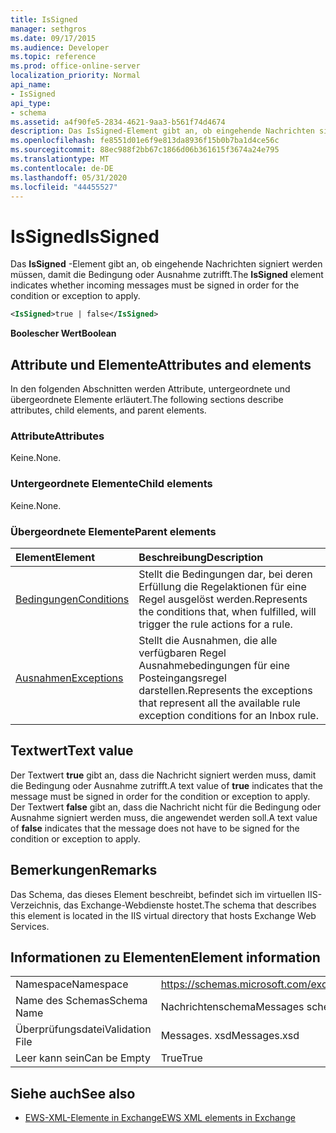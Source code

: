 ```yaml
---
title: IsSigned
manager: sethgros
ms.date: 09/17/2015
ms.audience: Developer
ms.topic: reference
ms.prod: office-online-server
localization_priority: Normal
api_name:
- IsSigned
api_type:
- schema
ms.assetid: a4f90fe5-2834-4621-9aa3-b561f74d4674
description: Das IsSigned-Element gibt an, ob eingehende Nachrichten signiert werden müssen, damit die Bedingung oder Ausnahme zutrifft.
ms.openlocfilehash: fe8551d01e6f9e813da8936f15b0b7ba1d4ce56c
ms.sourcegitcommit: 88ec988f2bb67c1866d06b361615f3674a24e795
ms.translationtype: MT
ms.contentlocale: de-DE
ms.lasthandoff: 05/31/2020
ms.locfileid: "44455527"
---
```

# <a name="issigned"></a><span data-ttu-id="4aacb-103">IsSigned</span><span class="sxs-lookup"><span data-stu-id="4aacb-103">IsSigned</span></span>

<span data-ttu-id="4aacb-104">Das **IsSigned** -Element gibt an, ob eingehende Nachrichten signiert werden müssen, damit die Bedingung oder Ausnahme zutrifft.</span><span class="sxs-lookup"><span data-stu-id="4aacb-104">The **IsSigned** element indicates whether incoming messages must be signed in order for the condition or exception to apply.</span></span> 
  
```XML
<IsSigned>true | false</IsSigned>
```

 <span data-ttu-id="4aacb-105">**Boolescher Wert**</span><span class="sxs-lookup"><span data-stu-id="4aacb-105">**Boolean**</span></span>
## <a name="attributes-and-elements"></a><span data-ttu-id="4aacb-106">Attribute und Elemente</span><span class="sxs-lookup"><span data-stu-id="4aacb-106">Attributes and elements</span></span>

<span data-ttu-id="4aacb-107">In den folgenden Abschnitten werden Attribute, untergeordnete und übergeordnete Elemente erläutert.</span><span class="sxs-lookup"><span data-stu-id="4aacb-107">The following sections describe attributes, child elements, and parent elements.</span></span>
  
### <a name="attributes"></a><span data-ttu-id="4aacb-108">Attribute</span><span class="sxs-lookup"><span data-stu-id="4aacb-108">Attributes</span></span>

<span data-ttu-id="4aacb-109">Keine.</span><span class="sxs-lookup"><span data-stu-id="4aacb-109">None.</span></span>
  
### <a name="child-elements"></a><span data-ttu-id="4aacb-110">Untergeordnete Elemente</span><span class="sxs-lookup"><span data-stu-id="4aacb-110">Child elements</span></span>

<span data-ttu-id="4aacb-111">Keine.</span><span class="sxs-lookup"><span data-stu-id="4aacb-111">None.</span></span>
  
### <a name="parent-elements"></a><span data-ttu-id="4aacb-112">Übergeordnete Elemente</span><span class="sxs-lookup"><span data-stu-id="4aacb-112">Parent elements</span></span>

|<span data-ttu-id="4aacb-113">**Element**</span><span class="sxs-lookup"><span data-stu-id="4aacb-113">**Element**</span></span>|<span data-ttu-id="4aacb-114">**Beschreibung**</span><span class="sxs-lookup"><span data-stu-id="4aacb-114">**Description**</span></span>|
|:-----|:-----|
|[<span data-ttu-id="4aacb-115">Bedingungen</span><span class="sxs-lookup"><span data-stu-id="4aacb-115">Conditions</span></span>](conditions.md) <br/> |<span data-ttu-id="4aacb-116">Stellt die Bedingungen dar, bei deren Erfüllung die Regelaktionen für eine Regel ausgelöst werden.</span><span class="sxs-lookup"><span data-stu-id="4aacb-116">Represents the conditions that, when fulfilled, will trigger the rule actions for a rule.</span></span>  <br/> |
|[<span data-ttu-id="4aacb-117">Ausnahmen</span><span class="sxs-lookup"><span data-stu-id="4aacb-117">Exceptions</span></span>](exceptions.md) <br/> |<span data-ttu-id="4aacb-118">Stellt die Ausnahmen, die alle verfügbaren Regel Ausnahmebedingungen für eine Posteingangsregel darstellen.</span><span class="sxs-lookup"><span data-stu-id="4aacb-118">Represents the exceptions that represent all the available rule exception conditions for an Inbox rule.</span></span>  <br/> |
   
## <a name="text-value"></a><span data-ttu-id="4aacb-119">Textwert</span><span class="sxs-lookup"><span data-stu-id="4aacb-119">Text value</span></span>

<span data-ttu-id="4aacb-120">Der Textwert **true** gibt an, dass die Nachricht signiert werden muss, damit die Bedingung oder Ausnahme zutrifft.</span><span class="sxs-lookup"><span data-stu-id="4aacb-120">A text value of **true** indicates that the message must be signed in order for the condition or exception to apply.</span></span> <span data-ttu-id="4aacb-121">Der Textwert **false** gibt an, dass die Nachricht nicht für die Bedingung oder Ausnahme signiert werden muss, die angewendet werden soll.</span><span class="sxs-lookup"><span data-stu-id="4aacb-121">A text value of **false** indicates that the message does not have to be signed for the condition or exception to apply.</span></span> 
  
## <a name="remarks"></a><span data-ttu-id="4aacb-122">Bemerkungen</span><span class="sxs-lookup"><span data-stu-id="4aacb-122">Remarks</span></span>

<span data-ttu-id="4aacb-123">Das Schema, das dieses Element beschreibt, befindet sich im virtuellen IIS-Verzeichnis, das Exchange-Webdienste hostet.</span><span class="sxs-lookup"><span data-stu-id="4aacb-123">The schema that describes this element is located in the IIS virtual directory that hosts Exchange Web Services.</span></span>
  
## <a name="element-information"></a><span data-ttu-id="4aacb-124">Informationen zu Elementen</span><span class="sxs-lookup"><span data-stu-id="4aacb-124">Element information</span></span>

|||
|:-----|:-----|
|<span data-ttu-id="4aacb-125">Namespace</span><span class="sxs-lookup"><span data-stu-id="4aacb-125">Namespace</span></span>  <br/> |https://schemas.microsoft.com/exchange/services/2006/messages  <br/> |
|<span data-ttu-id="4aacb-126">Name des Schemas</span><span class="sxs-lookup"><span data-stu-id="4aacb-126">Schema Name</span></span>  <br/> |<span data-ttu-id="4aacb-127">Nachrichtenschema</span><span class="sxs-lookup"><span data-stu-id="4aacb-127">Messages schema</span></span>  <br/> |
|<span data-ttu-id="4aacb-128">Überprüfungsdatei</span><span class="sxs-lookup"><span data-stu-id="4aacb-128">Validation File</span></span>  <br/> |<span data-ttu-id="4aacb-129">Messages. xsd</span><span class="sxs-lookup"><span data-stu-id="4aacb-129">Messages.xsd</span></span>  <br/> |
|<span data-ttu-id="4aacb-130">Leer kann sein</span><span class="sxs-lookup"><span data-stu-id="4aacb-130">Can be Empty</span></span>  <br/> |<span data-ttu-id="4aacb-131">True</span><span class="sxs-lookup"><span data-stu-id="4aacb-131">True</span></span>  <br/> |
   
## <a name="see-also"></a><span data-ttu-id="4aacb-132">Siehe auch</span><span class="sxs-lookup"><span data-stu-id="4aacb-132">See also</span></span>



- [<span data-ttu-id="4aacb-133">EWS-XML-Elemente in Exchange</span><span class="sxs-lookup"><span data-stu-id="4aacb-133">EWS XML elements in Exchange</span></span>](ews-xml-elements-in-exchange.md)

